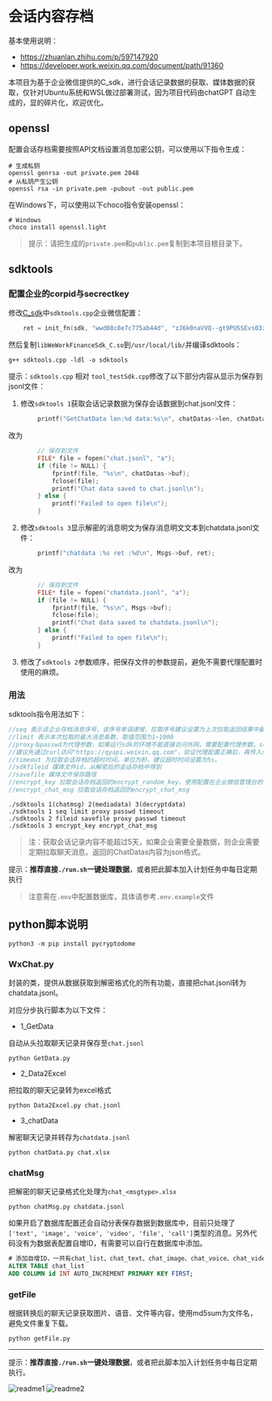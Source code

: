 # 会话内容存档

基本使用说明：

- https://zhuanlan.zhihu.com/p/597147920
- https://developer.work.weixin.qq.com/document/path/91360

本项目为基于企业微信提供的C_sdk，进行会话记录数据的获取、媒体数据的获取，仅针对Ubuntu系统和WSL做过部署测试，因为项目代码由chatGPT 自动生成的，显的碎片化，欢迎优化。

## openssl

配置会话存档需要按照API文档设置消息加密公钥，可以使用以下指令生成：

```
# 生成私钥
openssl genrsa -out private.pem 2048
# 从私钥产生公钥
openssl rsa -in private.pem -pubout -out public.pem
```

在Windows下，可以使用以下choco指令安装openssl：

```
# Windows
choco install openssl.light
```

> 提示：请把生成的`private.pem`和`public.pem`复制到本项目根目录下。

## sdktools

### 配置企业的corpid与secrectkey

修改[C_sdk](https://developer.work.weixin.qq.com/document/path/91774)中`sdktools.cpp`企业微信配置：

```c
    ret = init_fn(sdk, "wwd08c8e7c775ab44d", "zJ6k0naVVQ--gt9PUSSEvs03zW_nlDVmjLCTOTAfrew");
```

然后复制`libWeWorkFinanceSdk_C.so`到`/usr/local/lib/`并编译sdktools：

```
g++ sdktools.cpp -ldl -o sdktools
```

提示：`sdktools.cpp` 相对 `tool_testSdk.cpp`修改了以下部分内容从显示为保存到jsonl文件：

1. 修改`sdktools 1`获取会话记录数据为保存会话数据到chat.jsonl文件：

```c
        printf("GetChatData len:%d data:%s\n", chatDatas->len, chatDatas->buf);
```
改为
```c
        // 保存到文件
        FILE* file = fopen("chat.jsonl", "a");
        if (file != NULL) {
            fprintf(file, "%s\n", chatDatas->buf);
            fclose(file);
            printf("Chat data saved to chat.jsonl\n");
        } else {
            printf("Failed to open file\n");
        }
```

2. 修改`sdktools 3`显示解密的消息明文为保存消息明文文本到chatdata.jsonl文件：

```c
        printf("chatdata :%s ret :%d\n", Msgs->buf, ret);
```
改为
```c
        // 保存到文件
        FILE* file = fopen("chatdata.jsonl", "a");
        if (file != NULL) {
            fprintf(file, "%s\n", Msgs->buf);
            fclose(file);
            printf("Chat data saved to chatdata.jsonl\n");
        } else {
            printf("Failed to open file\n");
        }
```

3. 修改了`sdktools 2`参数顺序，把保存文件的参数提前，避免不需要代理配置时使用的麻烦。

### 用法

sdktools指令用法如下：

```c
//seq 表示该企业存档消息序号，该序号单调递增，拉取序号建议设置为上次拉取返回结果中最大序号。首次拉取时seq传0，sdk会返回有效期内最早的消息。
//limit 表示本次拉取的最大消息条数，取值范围为1~1000
//proxy与passwd为代理参数，如果运行sdk的环境不能直接访问外网，需要配置代理参数。sdk访问的域名是"https://qyapi.weixin.qq.com"。
//建议先通过curl访问"https://qyapi.weixin.qq.com"，验证代理配置正确后，再传入sdk。
//timeout 为拉取会话存档的超时时间，单位为秒，建议超时时间设置为5s。
//sdkfileid 媒体文件id，从解密后的会话存档中得到
//savefile 媒体文件保存路径
//encrypt_key 拉取会话存档返回的encrypt_random_key，使用配置在企业微信管理台的rsa公钥对应的私钥解密后得到encrypt_key。
//encrypt_chat_msg 拉取会话存档返回的encrypt_chat_msg
```
```
./sdktools 1(chatmsg) 2(mediadata) 3(decryptdata)
./sdktools 1 seq limit proxy passwd timeout
./sdktools 2 fileid savefile proxy passwd timeout
./sdktools 3 encrypt_key encrypt_chat_msg
```

> 注：获取会话记录内容不能超过5天，如果企业需要全量数据，则企业需要定期拉取聊天消息。返回的ChatDatas内容为json格式。

提示：**推荐直接`./run.sh`一键处理数据**，或者把此脚本加入计划任务中每日定期执行

> 注意需在`.env`中配置数据库，具体请参考`.env.example`文件

## python脚本说明

    python3 -m pip install pycryptodome

### WxChat.py

封装的类，提供从数据获取到解密格式化的所有功能，直接把chat.jsonl转为chatdata.jsonl。

对应分步执行脚本为以下文件：

- 1_GetData

自动从头拉取聊天记录并保存至`chat.jsonl`

    python GetData.py

- 2_Data2Excel

把拉取的聊天记录转为excel格式

    python Data2Excel.py chat.jsonl

- 3_chatData

解密聊天记录并转存为`chatdata.jsonl`

    python chatData.py chat.xlsx

### chatMsg

把解密的聊天记录格式化处理为`chat_<msgtype>.xlsx`

    python chatMsg.py chatdata.jsonl

如果开启了数据库配置还会自动分表保存数据到数据库中，目前只处理了`['text', 'image', 'voice', 'video', 'file', 'call']`类型的消息。另外代码没有为数据表配置自增ID，有需要可以自行在数据库中添加。

```sql
# 添加自增ID，一共有chat_list、chat_text、chat_image、chat_voice、chat_video、chat_file、chat_call共7张表
ALTER TABLE chat_list
ADD COLUMN id INT AUTO_INCREMENT PRIMARY KEY FIRST;
```

### getFile

根据转换后的聊天记录获取图片、语音、文件等内容，使用md5sum为文件名，避免文件重复下载。

    python getFile.py

----

提示：**推荐直接`./run.sh`一键处理数据**，或者把此脚本加入计划任务中每日定期执行。

![readme1](readme1.png)
![readme2](readme2.png)
